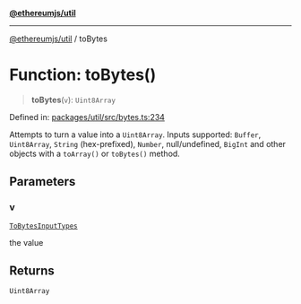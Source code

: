 [**@ethereumjs/util**](../README.md)

***

[@ethereumjs/util](../README.md) / toBytes

# Function: toBytes()

> **toBytes**(`v`): `Uint8Array`

Defined in: [packages/util/src/bytes.ts:234](https://github.com/ethereumjs/ethereumjs-monorepo/blob/master/packages/util/src/bytes.ts#L234)

Attempts to turn a value into a `Uint8Array`.
Inputs supported: `Buffer`, `Uint8Array`, `String` (hex-prefixed), `Number`, null/undefined, `BigInt` and other objects
with a `toArray()` or `toBytes()` method.

## Parameters

### v

[`ToBytesInputTypes`](../type-aliases/ToBytesInputTypes.md)

the value

## Returns

`Uint8Array`
